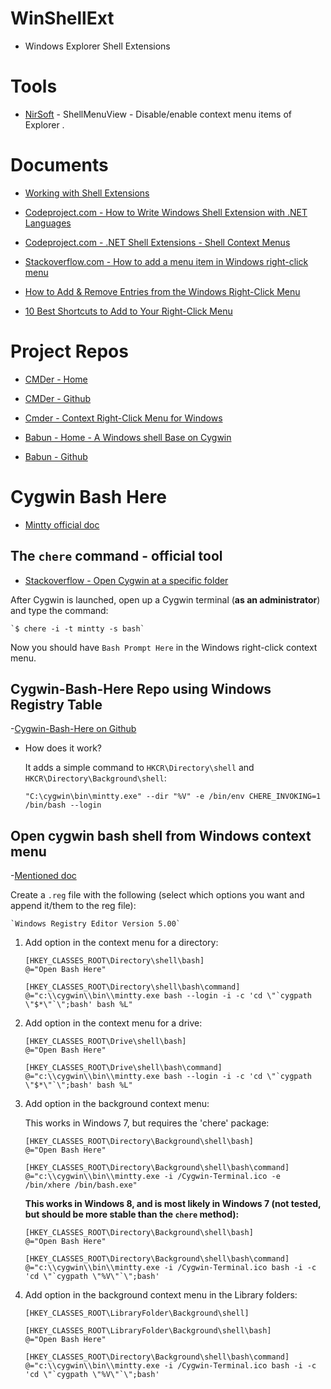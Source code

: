 # WinShellExt

- Windows Explorer Shell Extensions

# Tools

- [NirSoft](http://www.nirsoft.net/utils/shell_menu_view.html) - ShellMenuView - Disable/enable context menu items of Explorer .

# Documents

- [Working with Shell Extensions](https://docs.microsoft.com/en-us/windows/desktop/shell/shell-exts)

- [Codeproject.com - How to Write Windows Shell Extension with .NET Languages](https://www.codeproject.com/Articles/174369/How-to-Write-Windows-Shell-Extension-with-NET-Lang)

- [Codeproject.com - .NET Shell Extensions - Shell Context Menus](https://www.codeproject.com/Articles/512956/NET-Shell-Extensions-Shell-Context-Menus)

- [Stackoverflow.com - How to add a menu item in Windows right-click menu](https://stackoverflow.com/questions/18309300/how-to-add-a-menu-item-in-windows-right-click-menu)

- [How to Add & Remove Entries from the Windows Right-Click Menu](https://www.makeuseof.com/tag/how-to-add-remove-entries-from-the-right-click-menu/)

- [10 Best Shortcuts to Add to Your Right-Click Menu](https://www.makeuseof.com/tag/10-best-shortcuts-add-right-click-menu/)

# Project Repos

- [CMDer - Home](http://cmder.net/)

- [CMDer - Github](https://github.com/cmderdev/cmder)

- [Cmder - Context Right-Click Menu for Windows](https://gist.github.com/jojobyte/66c8346ed8948b9b395f)

- [Babun - Home - A Windows shell Base on Cygwin](http://babun.github.io/)

- [Babun - Github](https://github.com/babun/babun)

# Cygwin Bash Here

- [Mintty official doc](https://github.com/mintty/mintty/wiki/Tips#starting-in-a-particular-directory)

## The `chere` command - official tool

- [Stackoverflow - Open Cygwin at a specific folder](https://stackoverflow.com/questions/9637601/open-cygwin-at-a-specific-folder)

After Cygwin is launched, open up a Cygwin terminal (**as an administrator**) and type the command:

    `$ chere -i -t mintty -s bash`

Now you should have `Bash Prompt Here` in the Windows right-click context menu.

## Cygwin-Bash-Here Repo using Windows Registry Table

-[Cygwin-Bash-Here on Github](https://github.com/olegcherr/Cygwin-Bash-Here)

- How does it work?

    It adds a simple command to `HKCR\Directory\shell` and `HKCR\Directory\Background\shell`:
    
    `"C:\cygwin\bin\mintty.exe" --dir "%V" -e /bin/env CHERE_INVOKING=1 /bin/bash --login`

## Open cygwin bash shell from Windows context menu

-[Mentioned doc](http://shitwefoundout.com/wiki/Open_cygwin_bash_shell_from_Windows_context_menu)

Create a `.reg` file with the following (select which options you want and append it/them to the reg file):

    `Windows Registry Editor Version 5.00`

1. Add option in the context menu for a directory:

    ```
    [HKEY_CLASSES_ROOT\Directory\shell\bash]
    @="Open Bash Here"

    [HKEY_CLASSES_ROOT\Directory\shell\bash\command]
    @="c:\\cygwin\\bin\\mintty.exe bash --login -i -c 'cd \"`cygpath \"$*\"`\";bash' bash %L"
    ```
2. Add option in the context menu for a drive:

    ```
    [HKEY_CLASSES_ROOT\Drive\shell\bash]
    @="Open Bash Here"

    [HKEY_CLASSES_ROOT\Drive\shell\bash\command]
    @="c:\\cygwin\\bin\\mintty.exe bash --login -i -c 'cd \"`cygpath \"$*\"`\";bash' bash %L"
    ```
3. Add option in the background context menu:
    
    This works in Windows 7, but requires the 'chere' package:

    ```
    [HKEY_CLASSES_ROOT\Directory\Background\shell\bash]
    @="Open Bash Here"

    [HKEY_CLASSES_ROOT\Directory\Background\shell\bash\command]
    @="c:\\cygwin\\bin\\mintty.exe -i /Cygwin-Terminal.ico -e /bin/xhere /bin/bash.exe"
    ```
    
    **This works in Windows 8, and is most likely in Windows 7 (not tested, but should be more stable than the `chere` method):**

    ```
    [HKEY_CLASSES_ROOT\Directory\Background\shell\bash]
    @="Open Bash Here"

    [HKEY_CLASSES_ROOT\Directory\Background\shell\bash\command]
    @="c:\\cygwin\\bin\\mintty.exe -i /Cygwin-Terminal.ico bash -i -c 'cd \"`cygpath \"%V\"`\";bash'
    ```

4. Add option in the background context menu in the Library folders:

    ```
    [HKEY_CLASSES_ROOT\LibraryFolder\Background\shell]

    [HKEY_CLASSES_ROOT\LibraryFolder\Background\shell\bash]
    @="Open Bash Here"

    [HKEY_CLASSES_ROOT\Directory\Background\shell\bash\command]
    @="c:\\cygwin\\bin\\mintty.exe -i /Cygwin-Terminal.ico bash -i -c 'cd \"`cygpath \"%V\"`\";bash'
    ```








